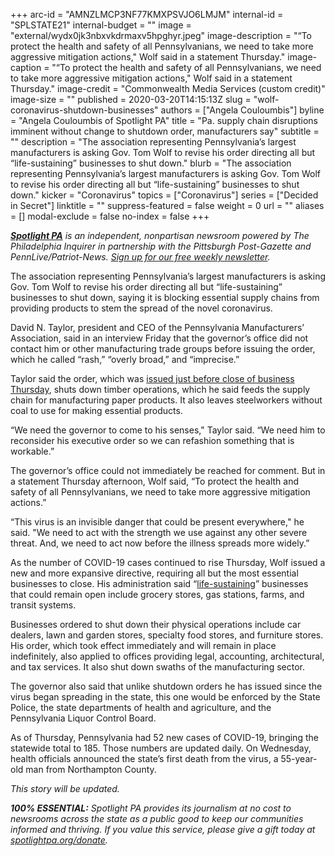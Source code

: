 +++
arc-id = "AMNZLMCP3NF77KMXPSVJO6LMJM"
internal-id = "SPLSTATE21"
internal-budget = ""
image = "external/wydx0jk3nbxvkdrmaxv5hpghyr.jpeg"
image-description = "“To protect the health and safety of all Pennsylvanians, we need to take more aggressive mitigation actions,\" Wolf said in a statement Thursday."
image-caption = "“To protect the health and safety of all Pennsylvanians, we need to take more aggressive mitigation actions,\" Wolf said in a statement Thursday."
image-credit = "Commonwealth Media Services (custom credit)"
image-size = ""
published = 2020-03-20T14:15:13Z
slug = "wolf-coronavirus-shutdown-businesses"
authors = ["Angela Couloumbis"]
byline = "Angela Couloumbis of Spotlight PA"
title = "Pa. supply chain disruptions imminent without change to shutdown order, manufacturers say"
subtitle = ""
description = "The association representing Pennsylvania’s largest manufacturers is asking Gov. Tom Wolf to revise his order directing all but “life-sustaining” businesses to shut down."
blurb = "The association representing Pennsylvania’s largest manufacturers is asking Gov. Tom Wolf to revise his order directing all but “life-sustaining” businesses to shut down."
kicker = "Coronavirus"
topics = ["Coronavirus"]
series = ["Decided in Secret"]
linktitle = ""
suppress-featured = false
weight = 0
url = ""
aliases = []
modal-exclude = false
no-index = false
+++

<a href="https://www.spotlightpa.org/"><i><b>Spotlight PA</b></i></a><i> is an independent, nonpartisan newsroom powered by The Philadelphia Inquirer in partnership with the Pittsburgh Post-Gazette and PennLive/Patriot-News. </i><a href="https://www.spotlightpa.org/newsletters"><i>Sign up for our free weekly newsletter</i></a><i>.</i>

The association representing Pennsylvania’s largest manufacturers is asking Gov. Tom Wolf to revise his order directing all but “life-sustaining” businesses to shut down, saying it is blocking essential supply chains from providing products to stem the spread of the novel coronavirus.

David N. Taylor, president and CEO of the Pennsylvania Manufacturers’ Association, said in an interview Friday that the governor’s office did not contact him or other manufacturing trade groups before issuing the order, which he called “rash,” “overly broad,” and “imprecise.”

Taylor said the order, which was <a href="https://www.spotlightpa.org/news/2020/03/pennsylvania-shutdown-lifesustaining-businesses-tom-wolf-shut-down/" target="_blank">issued just before close of business Thursday</a>, shuts down timber operations, which he said feeds the supply chain for manufacturing paper products. It also leaves steelworkers without coal to use for making essential products.

“We need the governor to come to his senses," Taylor said. “We need him to reconsider his executive order so we can refashion something that is workable.”

<div data-analytics-viewport="autotune" data-analytics-label="2020-02-coronavirus-embed" id="2020-02-coronavirus-embed" data-iframe-fallback="" data-iframe-fallback-width="350" data-iframe-fallback-height="543" data-iframe="https://media.inquirer.com/storage/inquirer/ai2html/2020-02-coronavirus-embed/index.html" data-iframe-height="543" data-iframe-resizable></div>
<script type="text/javascript">
 (function() {
   var l = function() {
     new pym.Parent('2020-02-coronavirus-embed', 'https://media.inquirer.com/storage/inquirer/ai2html/2020-02-coronavirus-embed/index.html');
   };
   if (typeof(pym) === 'undefined') {
     var h = document.getElementsByTagName('head')[0],
       s = document.createElement('script');
     s.type = 'text/javascript';
     s.src = 'https://pym.nprapps.org/pym.v1.min.js';
     s.onload = l;
     h.appendChild(s);
   } else {
     l();
   }
 })();
</script>


The governor’s office could not immediately be reached for comment. But in a statement Thursday afternoon, Wolf said, “To protect the health and safety of all Pennsylvanians, we need to take more aggressive mitigation actions.”

“This virus is an invisible danger that could be present everywhere," he said. "We need to act with the strength we use against any other severe threat. And, we need to act now before the illness spreads more widely.”

<script src="https://www.spotlightpa.org/embed.js" async></script><div data-spl-embed-version="1" data-spl-src="https://www.spotlightpa.org/embeds/donate/"></div>


As the number of COVID-19 cases continued to rise Thursday, Wolf issued a new and more expansive directive, requiring all but the most essential businesses to close. His administration said “<a href="http://www.pahousegop.com/Display/SiteFiles/1/OtherDocuments/20200319WolfBizList.pdf">life-sustaining</a>” businesses that could remain open include grocery stores, gas stations, farms, and transit systems.

Businesses ordered to shut down their physical operations include car dealers, lawn and garden stores, specialty food stores, and furniture stores. His order, which took effect immediately and will remain in place indefinitely, also applied to offices providing legal, accounting, architectural, and tax services. It also shut down swaths of the manufacturing sector.

<div data-analytics-viewport="autotune" data-analytics-label="2020-02-coronavirus-embed-headlines" id="2020-02-coronavirus-embed-headlines" data-iframe-fallback="" data-iframe-fallback-width="350" data-iframe-fallback-height="543" data-iframe="https://media.inquirer.com/storage/inquirer/ai2html/2020-02-coronavirus-embed/headlines/index.html" data-iframe-height="543" data-iframe-resizable></div>
<script type="text/javascript">
  (function() {
    var l = function() {
      new pym.Parent('2020-02-coronavirus-embed-headlines', 'https://media.inquirer.com/storage/inquirer/ai2html/2020-02-coronavirus-embed/headlines/index.html');
    };
    if (typeof(pym) === 'undefined') {
      var h = document.getElementsByTagName('head')[0],
        s = document.createElement('script');
      s.type = 'text/javascript';
      s.src = 'https://pym.nprapps.org/pym.v1.min.js';
      s.onload = l;
      h.appendChild(s);
    } else {
      l();
    }
  })();
</script>


The governor also said that unlike shutdown orders he has issued since the virus began spreading in the state, this one would be enforced by the State Police, the state departments of health and agriculture, and the Pennsylvania Liquor Control Board.

As of Thursday, Pennsylvania had 52 new cases of COVID-19, bringing the statewide total to 185. Those numbers are updated daily. On Wednesday, health officials announced the state’s first death from the virus, a 55-year-old man from Northampton County.

<i>This story will be updated.</i>

<i><b>100% ESSENTIAL:</b></i><i> Spotlight PA provides its journalism at no cost to newsrooms across the state as a public good to keep our communities informed and thriving. If you value this service, please give a gift today at </i><a href="https://www.spotlightpa.org/donate"><i>spotlightpa.org/donate</i></a><i>.</i>

<script src="https://www.spotlightpa.org/embed.js" async></script><div data-spl-embed-version="1" data-spl-src="https://www.spotlightpa.org/embeds/tips/?tip_text=Do%20you%20have%20a%20tip%20about%20%3Cb%3Ehow%20Pa.'s%20government%20is%20responding%20to%20the%20coronavirus%3C%2Fb%3E%3F%20Tell%20us."></div>
